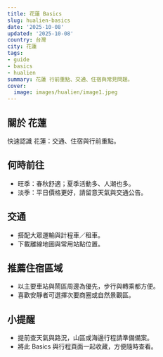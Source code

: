 ```yaml
---
title: 花蓮 Basics
slug: hualien-basics
date: '2025-10-08'
updated: '2025-10-08'
country: 台灣
city: 花蓮
tags:
- guide
- basics
- hualien
summary: 花蓮 行前重點、交通、住宿與常見問題。
cover:
  image: images/hualien/image1.jpeg
---
```


## 關於 花蓮
快速認識 花蓮：交通、住宿與行前重點。

## 何時前往
- 旺季：春秋舒適；夏季活動多、人潮也多。
- 淡季：平日價格更好，請留意天氣與交通公告。

## 交通
- 搭配大眾運輸與計程車／租車。
- 下載離線地圖與常用站點位置。

## 推薦住宿區域
- 以主要車站與鬧區周邊為優先，步行與轉乘都方便。
- 喜歡安靜者可選擇次要商圈或自然景觀區。

## 小提醒
- 提前查天氣與路況，山區或海邊行程請準備備案。
- 將此 Basics 與行程頁面一起收藏，方便隨時查看。
